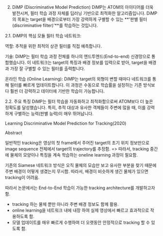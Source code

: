 2. DiMP (Discriminative Model Prediction)
DiMP는 ATOM의 아이디어를 더욱 발전시켜, 필터 학습 과정 자체를 딥러닝 기반으로 최적화한 알고리즘입니다. DiMP의 목표는 target을 배경으로부터 가장 강력하게 구별할 수 있는 **'판별 필터(discriminative filter)'**를 학습하는 것입니다.

2.1. DiMP의 핵심 모듈
필터 학습 네트워크:

역할: 추적을 위한 최적의 상관 필터를 직접 예측합니다.

기술: DiMP는 필터 학습 과정 전체를 하나의 엔드투엔드(End-to-end) 신경망으로 통합했습니다. 이 네트워크는 target의 특징과 배경 정보를 입력으로 받아, target을 배경과 가장 잘 구별할 수 있는 필터를 출력합니다.

온라인 학습 (Online Learning): DiMP는 target의 외형이 변할 때마다 네트워크를 통해 필터를 빠르게 업데이트합니다. 이 과정은 수동으로 학습률을 설정하는 기존 방식보다 훨씬 더 강력하고 데이터에 기반한 학습이 가능합니다.

2.2. 주요 특징
DiMP는 필터 학습을 자동화하고 최적화함으로써 ATOM보다 더 높은 정확도를 달성했습니다. 특히, 추적 대상과 유사한 객체들이 주변에 많을 때, 이를 강력하게 구별하는 능력(판별 능력)이 매우 뛰어납니다.

Learning Discriminative Model Prediction for Tracking(2020)

Abstract

일반적인 tracking은 영상의 첫 frame에서 주어진 target의 초기 위치 정보만으로 image sequence 전체에서 target의 trajectory를 추정함.
=> 따라서, tracking 중간에 물체의 모양이나 특징을 계속 학습하는 oneline learning 과정이 필요함.

기존의 Siamese 네트워크 방식은 오직 물체의 모습만 보고 유사한 부분을 찾기 때문에 주변 배경이 어떻게 생겼는지 무시함. 따라서, 배경이 비슷하게 생긴 물체가 있으면 tracking이 어려움.

따라서 논문에서는 End-to-End 학습이 가능한 tracking architecture를 개발하고자 함.
- tracking 하는 물체 뿐만 아니라 주변 배경 정보도 함께 활용.
- online learning을 네트워크 내에 내장 하여 실제 영상에서 빠르고 효과적으로 작용하도록 함.
- 모델 업데이트를 매우 빠르게 수행하여 더 오랫동안 안정적으로 tracking 할 수 있도록 함.